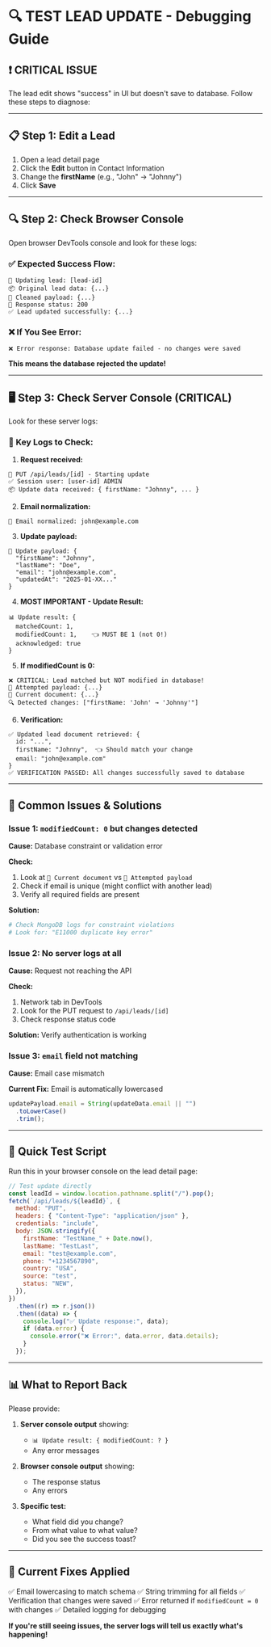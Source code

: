# 🔍 TEST LEAD UPDATE - Debugging Guide

## ❗ CRITICAL ISSUE

The lead edit shows "success" in UI but doesn't save to database. Follow these steps to diagnose:

---

## 📋 Step 1: Edit a Lead

1. Open a lead detail page
2. Click the **Edit** button in Contact Information
3. Change the **firstName** (e.g., "John" → "Johnny")
4. Click **Save**

---

## 🔍 Step 2: Check Browser Console

Open browser DevTools console and look for these logs:

### ✅ Expected Success Flow:

```
🔄 Updating lead: [lead-id]
📦 Original lead data: {...}
🧹 Cleaned payload: {...}
📡 Response status: 200
✅ Lead updated successfully: {...}
```

### ❌ If You See Error:

```
❌ Error response: Database update failed - no changes were saved
```

**This means the database rejected the update!**

---

## 🖥️ Step 3: Check Server Console (CRITICAL)

Look for these server logs:

### 🎯 Key Logs to Check:

1. **Request received:**

```
🔄 PUT /api/leads/[id] - Starting update
✅ Session user: [user-id] ADMIN
📦 Update data received: { firstName: "Johnny", ... }
```

2. **Email normalization:**

```
📧 Email normalized: john@example.com
```

3. **Update payload:**

```
📝 Update payload: {
  "firstName": "Johnny",
  "lastName": "Doe",
  "email": "john@example.com",
  "updatedAt": "2025-01-XX..."
}
```

4. **MOST IMPORTANT - Update Result:**

```
📊 Update result: {
  matchedCount: 1,
  modifiedCount: 1,    👈 MUST BE 1 (not 0!)
  acknowledged: true
}
```

5. **If modifiedCount is 0:**

```
❌ CRITICAL: Lead matched but NOT modified in database!
📝 Attempted payload: {...}
📄 Current document: {...}
🔍 Detected changes: ["firstName: 'John' → 'Johnny'"]
```

6. **Verification:**

```
✅ Updated lead document retrieved: {
  id: "...",
  firstName: "Johnny",  👈 Should match your change
  email: "john@example.com"
}
✅ VERIFICATION PASSED: All changes successfully saved to database
```

---

## 🚨 Common Issues & Solutions

### Issue 1: `modifiedCount: 0` but changes detected

**Cause:** Database constraint or validation error

**Check:**

1. Look at `📄 Current document` vs `📝 Attempted payload`
2. Check if email is unique (might conflict with another lead)
3. Verify all required fields are present

**Solution:**

```bash
# Check MongoDB logs for constraint violations
# Look for: "E11000 duplicate key error"
```

### Issue 2: No server logs at all

**Cause:** Request not reaching the API

**Check:**

1. Network tab in DevTools
2. Look for the PUT request to `/api/leads/[id]`
3. Check response status code

**Solution:** Verify authentication is working

### Issue 3: `email` field not matching

**Cause:** Email case mismatch

**Current Fix:** Email is automatically lowercased

```typescript
updatePayload.email = String(updateData.email || "")
  .toLowerCase()
  .trim();
```

---

## 🧪 Quick Test Script

Run this in your browser console on the lead detail page:

```javascript
// Test update directly
const leadId = window.location.pathname.split("/").pop();
fetch(`/api/leads/${leadId}`, {
  method: "PUT",
  headers: { "Content-Type": "application/json" },
  credentials: "include",
  body: JSON.stringify({
    firstName: "TestName_" + Date.now(),
    lastName: "TestLast",
    email: "test@example.com",
    phone: "+1234567890",
    country: "USA",
    source: "test",
    status: "NEW",
  }),
})
  .then((r) => r.json())
  .then((data) => {
    console.log("✅ Update response:", data);
    if (data.error) {
      console.error("❌ Error:", data.error, data.details);
    }
  });
```

---

## 📊 What to Report Back

Please provide:

1. **Server console output** showing:
   - `📊 Update result: { modifiedCount: ? }`
   - Any error messages

2. **Browser console output** showing:
   - The response status
   - Any errors

3. **Specific test:**
   - What field did you change?
   - From what value to what value?
   - Did you see the success toast?

---

## 🔧 Current Fixes Applied

✅ Email lowercasing to match schema
✅ String trimming for all fields
✅ Verification that changes were saved
✅ Error returned if `modifiedCount = 0` with changes
✅ Detailed logging for debugging

**If you're still seeing issues, the server logs will tell us exactly what's happening!**
